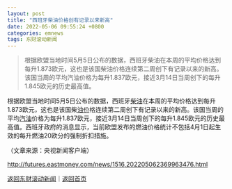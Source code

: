 ```yaml
---
layout: post
title: "西班牙柴油价格创有记录以来新高"
date: 2022-05-06 09:55:24 +0800
categories: emnews
tags: 东财滚动新闻
---
```

> 根据欧盟当地时间5月5日公布的数据，西班牙柴油在本周的平均价格达到每升1.873欧元，这也是该国柴油价格连续第二周创下有记录以来的新高。该国当周的平均汽油价格为每升1.837欧元，接近3月14日当周创下的每升1.845欧元的历史最高值。

<p>根据欧盟当地时间5月5日公布的数据，西班牙<span id="Info.3308"><a href="http://data.eastmoney.com/cjsj/oil_default.html" class="infokey">柴油</a></span>在本周的平均价格达到每升1.873欧元，这也是该国柴<span id="Info.392"><a href="http://data.eastmoney.com/cjsj/yjtz/default.html" class="infokey">油价</a></span>格连续第二周创下有记录以来的新高。该国当周的平均<span id="Info.3307"><a href="http://data.eastmoney.com/cjsj/oil_default.html" class="infokey">汽油</a></span>价格为每升1.837欧元，接近3月14日当周创下的每升1.845欧元的历史最高值。西班牙政府的消息显示，当前欧盟发布的燃油价格统计不包括4月1日起生效的每升燃油20欧分的强制折扣措施。</p><p class="em_media">（文章来源：央视新闻客户端）</p>

<http://futures.eastmoney.com/news/1516,202205062369963476.html>

[返回东财滚动新闻](//finews.withounder.com/emnews/)｜[返回首页](//finews.withounder.com/)